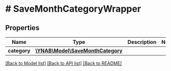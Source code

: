 # # SaveMonthCategoryWrapper

## Properties

Name | Type | Description | Notes
------------ | ------------- | ------------- | -------------
**category** | [**\YNAB\Model\SaveMonthCategory**](SaveMonthCategory.md) |  | 

[[Back to Model list]](../../README.md#documentation-for-models) [[Back to API list]](../../README.md#documentation-for-api-endpoints) [[Back to README]](../../README.md)


